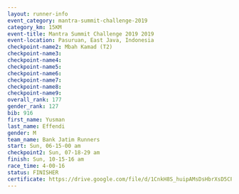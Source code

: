 ```yaml
---
layout: runner-info 
event_category: mantra-summit-challenge-2019 
category_km: 15KM 
event-title: Mantra Summit Challenge 2019 2019 
event-location: Pasuruan, East Java, Indonesia 
checkpoint-name2: Mbah Kamad (T2) 
checkpoint-name3: 
checkpoint-name4: 
checkpoint-name5: 
checkpoint-name6: 
checkpoint-name7: 
checkpoint-name8: 
checkpoint-name9: 
overall_rank: 177
gender_rank: 127
bib: 916
first_name: Yusman
last_name: Effendi
gender: M
team_name: Bank Jatim Runners
start: Sun, 06-15-00 am
checkpoint2: Sun, 07-18-29 am
finish: Sun, 10-15-16 am
race_time: 4-00-16
status: FINISHER
certificate: https://drive.google.com/file/d/1CnkH8S_huipAMsDsHbrXsD5CPB9I2EJ2/view?usp=sharing
---
```

